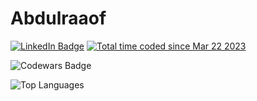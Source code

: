 # Abdulraaof

[![LinkedIn Badge](https://img.shields.io/badge/-LinkedIn-0077B5?style=flat&logo=LinkedIn&logoColor=white)](https://www.linkedin.com/in/abdulraaof-shaik-alnajjarin/)    <a href="https://wakatime.com/@b0e2c9eb-5590-4a22-9e33-bd96366c45bb"><img src="https://wakatime.com/badge/user/b0e2c9eb-5590-4a22-9e33-bd96366c45bb.svg" alt="Total time coded since Mar 22 2023" /></a>

<img src="https://www.codewars.com/users/Abdulraaof/badges/large" alt="Codewars Badge" />

![Top Languages](https://github-readme-stats.vercel.app/api/top-langs/?username=abdulraof&layout=compact&theme=radical)
